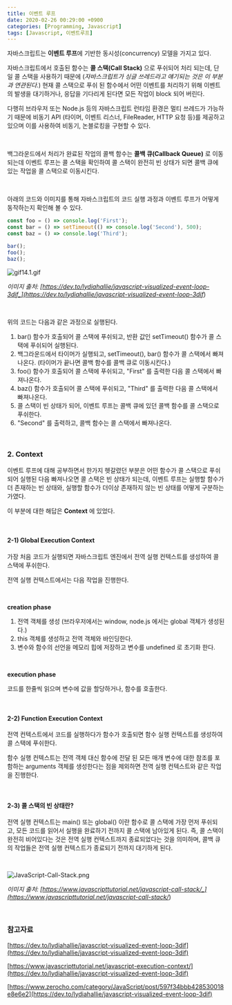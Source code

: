 ```yaml
---
title: 이벤트 루프
date: 2020-02-26 00:29:00 +0900
categories: [Programming, Javascript]
tags: [Javascript, 이벤트루프]
---
```


자바스크립트는 **이벤트 루프**에 기반한 동시성(concurrency) 모델을 가지고 있다.

자바스크립트에서 호출된 함수는 **콜 스택(Call Stack)** 으로 푸쉬되어 처리 되는데, 단일 콜 스택을 사용하기 때문에 (_자바스크립트가 싱글 쓰레드라고 얘기되는 것은 이 부분과 연관된다._) 현재 콜 스택으로 푸쉬 된 함수에서 어떤 이벤트를 처리하기 위해 이벤트의 발생을 대기하거나, 응답을 기다리게 된다면 모든 작업이 block 되어 버린다.

다행히 브라우저 또는 Node.js 등의 자바스크립트 런타임 환경은 멀티 쓰레드가 가능하기 때문에 비동기 API (타이머, 이벤트 리스너, FileReader, HTTP 요청 등)를 제공하고 있으며 이를 사용하여 비동기, 논블로킹을 구현할 수 있다.

<br>

백그라운드에서 처리가 완료된 작업의 콜백 함수는 **콜백 큐(Callback Queue)** 로 이동되는데 이벤트 루프는 콜 스택을 확인하여 콜 스택이 완전히 빈 상태가 되면 콜백 큐에 있는 작업을 콜 스택으로 이동시킨다.

<br>

아래의 코드와 이미지를 통해 자바스크립트의 코드 실행 과정과 이벤트 루프가 어떻게 동작하는지 확인해 볼 수 있다.

```javascript
const foo = () => console.log('First');
const bar = () => setTimeout(() => console.log('Second'), 500);
const baz = () => console.log('Third');

bar();
foo();
baz();
```

![gif14.1.gif](https://res.cloudinary.com/practicaldev/image/fetch/s--BLtCLQcd--/c_limit%2Cf_auto%2Cfl_progressive%2Cq_66%2Cw_880/https://devtolydiahallie.s3-us-west-1.amazonaws.com/gif14.1.gif)

_이미지 출처: [https://dev.to/lydiahallie/javascript-visualized-event-loop-3dif_](https://dev.to/lydiahallie/javascript-visualized-event-loop-3dif_)

<br>

위의 코드는 다음과 같은 과정으로 실행된다.

1. bar() 함수가 호출되어 콜 스택에 푸쉬되고, 반환 값인 setTimeout() 함수가 콜 스택에 푸쉬되어 실행된다.
2. 백그라운드에서 타이머가 실행되고, setTimeout(), bar() 함수가 콜 스택에서 빠져나온다. (타이머가 끝나면 콜백 함수를 콜백 큐로 이동시킨다.)
3. foo() 함수가 호출되어 콜 스택에 푸쉬되고, "First" 를 출력한 다음 콜 스택에서 빠져나온다.
4. baz() 함수가 호출되어 콜 스택에 푸쉬되고, "Third" 를 출력한 다음 콜 스택에서 빠져나온다.
5. 콜 스택이 빈 상태가 되어, 이벤트 루프는 콜백 큐에 있던 콜백 함수를 콜 스택으로 푸쉬한다.
6. "Second" 를 출력하고, 콜백 함수는 콜 스택에서 빠져나온다.

<br>

### 2. Context

이벤트 루프에 대해 공부하면서 한가지 헷갈렸던 부분은 어떤 함수가 콜 스택으로 푸쉬되어 실행된 다음 빠져나오면 콜 스택은 빈 상태가 되는데, 이벤트 루프는 실행할 함수가 더 존재하는 빈 상태와, 실행할 함수가 더이상 존재하지 않는 빈 상태를 어떻게 구분하는가였다.

이 부분에 대한 해답은 **Context** 에 있었다.

<br>

#### 2-1) Global Execution Context

가장 처음 코드가 실행되면 자바스크립트 엔진에서 전역 실행 컨텍스트를 생성하여 콜 스택에 푸쉬한다.

전역 실행 컨텍스트에서는 다음 작업을 진행한다.

<br>

**creation phase**

1. 전역 객체를 생성 (브라우저에서는 window, node.js 에서는 global 객체가 생성된다.)
2. this 객체를 생성하고 전역 객체와 바인딩한다.
3. 변수와 함수의 선언을 메모리 힙에 저장하고 변수를 undefined 로 초기화 한다.

<br>

**execution phase**

코드를 한줄씩 읽으며 변수에 값을 할당하거나, 함수를 호출한다.

<br>

#### 2-2) Function Execution Context

전역 컨텍스트에서 코드를 실행하다가 함수가 호출되면 함수 실행 컨텍스트를 생성하여 콜 스택에 푸쉬한다.

함수 실행 컨텍스트는 전역 객체 대신 함수에 전달 된 모든 매개 변수에 대한 참조를 포함하는 arguments 객체를 생성한다는 점을 제외하면 전역 실행 컨텍스트와 같은 작업을 진행한다.

<br>

#### 2-3) 콜 스택의 빈 상태란?

전역 실행 컨텍스트는 main() 또는 global() 이란 함수로 콜 스택에 가장 먼저 푸쉬되고, 모든 코드를 읽어서 실행을 완료하기 전까지 콜 스택에 남아있게 된다. 즉, 콜 스택이 완전히 비어있다는 것은 전역 실행 컨텍스트까지 종료되었다는 것을 의미하며, 콜백 큐의 작업들은 전역 실행 컨텍스트가 종료되기 전까지 대기하게 된다.

<br>

![JavaScript-Call-Stack.png](https://cdn.javascripttutorial.net/wp-content/uploads/2019/12/JavaScript-Call-Stack.png)

_이미지 출처: [https://www.javascripttutorial.net/javascript-call-stack/_](https://www.javascripttutorial.net/javascript-call-stack/_)

<br>

### 참고자료

[https://dev.to/lydiahallie/javascript-visualized-event-loop-3dif](https://dev.to/lydiahallie/javascript-visualized-event-loop-3dif)

[https://www.javascripttutorial.net/javascript-execution-context/](https://dev.to/lydiahallie/javascript-visualized-event-loop-3dif)

[https://www.zerocho.com/category/JavaScript/post/597f34bbb428530018e8e6e2](https://dev.to/lydiahallie/javascript-visualized-event-loop-3dif)
